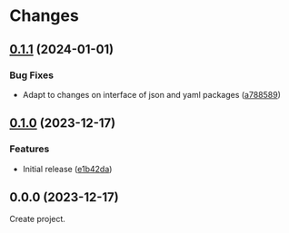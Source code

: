 # Changes

## [0.1.1](https://github.com/prantlf/v-github/compare/v0.1.0...v0.1.1) (2024-01-01)

### Bug Fixes

* Adapt to changes on interface of json and yaml packages ([a788589](https://github.com/prantlf/v-github/commit/a7885898fec295dd7b5bce2749774de44a9ca8d3))

## [0.1.0](https://github.com/prantlf/v-github/compare/v0.0.0...v0.1.0) (2023-12-17)

### Features

* Initial release ([e1b42da](https://github.com/prantlf/v-github/commit/e1b42da01732f3ee4840719ac96eb3cf34ce873f))

## 0.0.0 (2023-12-17)

Create project.
